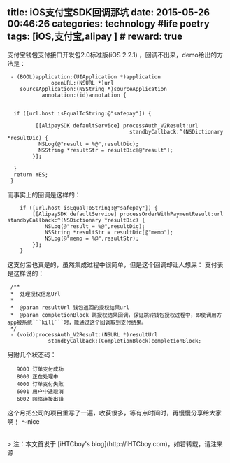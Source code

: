 title: iOS支付宝SDK回调那坑
date: 2015-05-26 00:46:26
categories: technology #life poetry
tags: [iOS,支付宝,alipay ]  # <!--more-->
reward: true
---

支付宝钱包支付接口开发包2.0标准版(iOS 2.2.1) ，回调不出来，demo给出的方法是：
``` objc
 - (BOOL)application:(UIApplication *)application
              openURL:(NSURL *)url
    sourceApplication:(NSString *)sourceApplication
           annotation:(id)annotation {

 
  if ([url.host isEqualToString:@"safepay"]) {
      
         [[AlipaySDK defaultService] processAuth_V2Result:url
                                       standbyCallback:^(NSDictionary *resultDic) {
          NSLog(@"result = %@",resultDic);
          NSString *resultStr = resultDic[@"result"];
        }];

  }
  return YES;
 }
```
 <!--more-->

而事实上的回调是这样的：
``` objc
    if ([url.host isEqualToString:@"safepay"]) {
        [[AlipaySDK defaultService] processOrderWithPaymentResult:url standbyCallback:^(NSDictionary *resultDic) {
            NSLog(@"result = %@",resultDic);
            NSString *resultStr = resultDic[@"memo"];
            NSLog(@"memo = %@",resultStr);
        }];
    }

```


这支付宝也真是的，虽然集成过程中很简单，但是这个回调却让人想屎：
支付表是这样说的：
```
 /**
 *  处理授权信息Url
 *
 *  @param resultUrl 钱包返回的授权结果url
 *  @param completionBlock 跳授权结果回调，保证跳转钱包授权过程中，即使调用方app被系统```kill```时，能通过这个回调取到支付结果。
 */
 - (void)processAuth_V2Result:(NSURL *)resultUrl
             standbyCallback:(CompletionBlock)completionBlock;
```

另附几个状态码：
```
   9000 订单支付成功 
   8000 正在处理中  
   4000 订单支付失败 
   6001 用户中途取消 
   6002 网络连接出错 
```


这个月把公司的项目重写了一遍，收获很多，等有点时间时，再慢慢分享给大家啊！
～nice



<br>
> 注：本文首发于 [iHTCboy's blog](http://iHTCboy.com)，如若转载，请注来源

